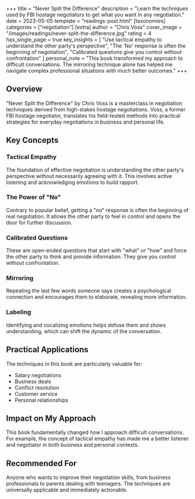 +++
title = "Never Split the Difference"
description = "Learn the techniques used by FBI hostage negotiators to get what you want in any negotiation."
date = 2023-05-05
template = "readings-post.html"
[taxonomies]
categories = ["negotiation"]
[extra]
author = "Chris Voss"
cover_image = "/images/readings/never-split-the-difference.jpg"
rating = 4
has_single_page = true
key_insights = [
    "Use tactical empathy to understand the other party's perspective",
    "The 'No' response is often the beginning of negotiation",
    "Calibrated questions give you control without confrontation"
]
personal_note = "This book transformed my approach to difficult conversations. The mirroring technique alone has helped me navigate complex professional situations with much better outcomes."
+++

## Overview

"Never Split the Difference" by Chris Voss is a masterclass in negotiation techniques derived from high-stakes hostage negotiations. Voss, a former FBI hostage negotiator, translates his field-tested methods into practical strategies for everyday negotiations in business and personal life.

## Key Concepts

### Tactical Empathy
The foundation of effective negotiation is understanding the other party's perspective without necessarily agreeing with it. This involves active listening and acknowledging emotions to build rapport.

### The Power of "No"
Contrary to popular belief, getting a "no" response is often the beginning of real negotiation. It allows the other party to feel in control and opens the door for further discussion.

### Calibrated Questions
These are open-ended questions that start with "what" or "how" and force the other party to think and provide information. They give you control without confrontation.

### Mirroring
Repeating the last few words someone says creates a psychological connection and encourages them to elaborate, revealing more information.

### Labeling
Identifying and vocalizing emotions helps defuse them and shows understanding, which can shift the dynamic of the conversation.

## Practical Applications

The techniques in this book are particularly valuable for:
- Salary negotiations
- Business deals
- Conflict resolution
- Customer service
- Personal relationships

## Impact on My Approach

This book fundamentally changed how I approach difficult conversations. For example, the concept of tactical empathy has made me a better listener and negotiator in both business and personal contexts.

## Recommended For

Anyone who wants to improve their negotiation skills, from business professionals to parents dealing with teenagers. The techniques are universally applicable and immediately actionable.